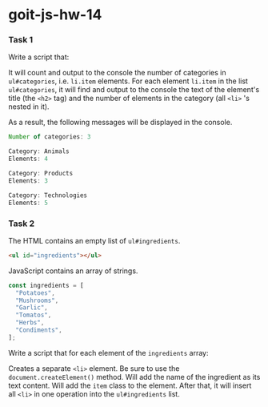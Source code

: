 # goit-js-hw-14

### Task 1

Write a script that:

It will count and output to the console the number of categories in `ul#categories`, i.e. `li.item` elements.
For each element `li.item` in the list `ul#categories`, it will find and output to the console the text of the element's title (the `<h2>` tag) and the number of elements in the category (all `<li>` 's nested in it).

As a result, the following messages will be displayed in the console.

```js
Number of categories: 3

Category: Animals
Elements: 4

Category: Products
Elements: 3

Category: Technologies
Elements: 5
```

### Task 2

The HTML contains an empty list of `ul#ingredients`.

```html
<ul id="ingredients"></ul>
```

JavaScript contains an array of strings.

```js
const ingredients = [
  "Potatoes",
  "Mushrooms",
  "Garlic",
  "Tomatos",
  "Herbs",
  "Condiments",
];
```

Write a script that for each element of the `ingredients` array:

Creates a separate `<li>` element. Be sure to use the `document.createElement()` method.
Will add the name of the ingredient as its text content.
Will add the `item` class to the element.
After that, it will insert all `<li>` in one operation into the `ul#ingredients` list.
